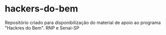 # hackers-do-bem
Repositório criado para disponibilização do material de apoio ao programa "Hackres do Bem". RNP e Senai-SP  
